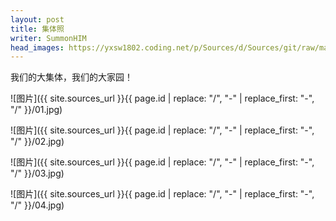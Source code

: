 ```yaml
---
layout: post
title: 集体照
writer: SummonHIM
head_images: https://yxsw1802.coding.net/p/Sources/d/Sources/git/raw/master/2018-09-21-ji-ti-zhao/01.jpg
---
```

我们的大集体，我们的大家园！

![图片]({{ site.sources_url }}{{ page.id | replace: "/", "-" | replace_first: "-", "/" }}/01.jpg)

![图片]({{ site.sources_url }}{{ page.id | replace: "/", "-" | replace_first: "-", "/" }}/02.jpg)

![图片]({{ site.sources_url }}{{ page.id | replace: "/", "-" | replace_first: "-", "/" }}/03.jpg)

![图片]({{ site.sources_url }}{{ page.id | replace: "/", "-" | replace_first: "-", "/" }}/04.jpg)
